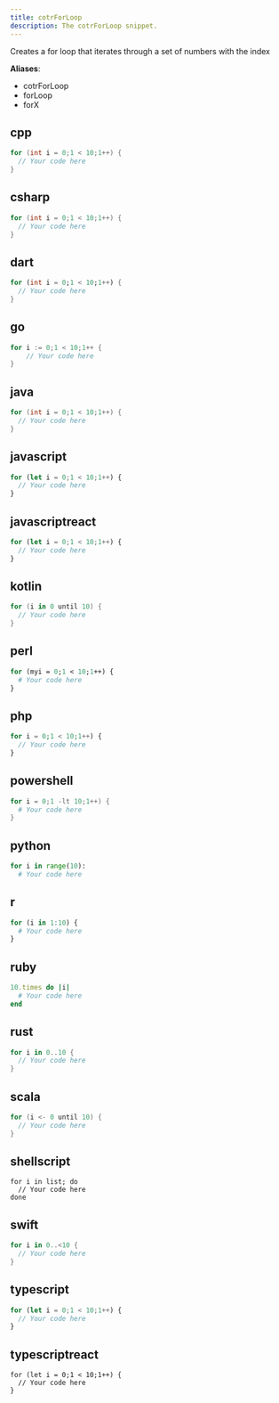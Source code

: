 ```yaml
---
title: cotrForLoop
description: The cotrForLoop snippet.
---
```


Creates a for loop that iterates through a set of numbers with the index

**Aliases**:
- cotrForLoop
- forLoop
- forX

## cpp
```cpp
for (int i = 0;1 < 10;1++) {
  // Your code here
}
```

## csharp
```csharp
for (int i = 0;1 < 10;1++) {
  // Your code here
}
```

## dart
```dart
for (int i = 0;1 < 10;1++) {
  // Your code here
}
```

## go
```go
for i := 0;1 < 10;1++ {
    // Your code here
}
```

## java
```java
for (int i = 0;1 < 10;1++) {
  // Your code here
}
```

## javascript
```javascript
for (let i = 0;1 < 10;1++) {
  // Your code here
}
```

## javascriptreact
```javascriptreact
for (let i = 0;1 < 10;1++) {
  // Your code here
}
```

## kotlin
```kotlin
for (i in 0 until 10) {
  // Your code here
}
```

## perl
```perl
for (myi = 0;1 < 10;1++) {
  # Your code here
}
```

## php
```php
for i = 0;1 < 10;1++) {
  // Your code here
}
```

## powershell
```powershell
for i = 0;1 -lt 10;1++) {
  # Your code here
}
```

## python
```python
for i in range(10):
  # Your code here
```

## r
```r
for (i in 1:10) {
  # Your code here
}
```

## ruby
```ruby
10.times do |i|
  # Your code here
end
```

## rust
```rust
for i in 0..10 {
  // Your code here
}
```

## scala
```scala
for (i <- 0 until 10) {
  // Your code here
}
```

## shellscript
```shellscript
for i in list; do
  // Your code here
done
```

## swift
```swift
for i in 0..<10 {
  // Your code here
}
```

## typescript
```typescript
for (let i = 0;1 < 10;1++) {
  // Your code here
}
```

## typescriptreact
```typescriptreact
for (let i = 0;1 < 10;1++) {
  // Your code here
}
```

